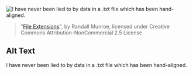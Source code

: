 ![I have never been lied to by data in a .txt file which has been hand-aligned.](https://imgs.xkcd.com/comics/file_extensions.png)
> "[File Extensions](https://xkcd.com/1301/)", by Randall Munroe, licensed under Creative Commons Attribution-NonCommercial 2.5 License

## Alt Text
I have never been lied to by data in a .txt file which has been hand-aligned.
